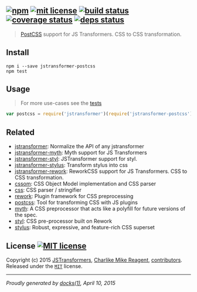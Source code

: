 ## [![npm][npmjs-img]][npmjs-url] [![mit license][license-img]][license-url] [![build status][travis-img]][travis-url] [![coverage status][coveralls-img]][coveralls-url] [![deps status][daviddm-img]][daviddm-url]

> [PostCSS][postcss] support for JS Transformers. CSS to CSS transformation.

## Install
```
npm i --save jstransformer-postcss
npm test
```


## Usage
> For more use-cases see the [tests](./test/index.js)

```js
var postcss = require('jstransformer')(require('jstransformer-postcss'));
```


## Related
- [jstransformer](https://github.com/jstransformers/jstransformer): Normalize the API of any jstransformer
- [jstransformer-myth](https://github.com/jstransformers/jstransformer-myth): Myth support for JS Transformers
- [jstransformer-styl](https://github.com/jstransformers/jstransformer-styl): JSTransformer support for styl.
- [jstransformer-stylus](https://github.com/jstransformers/jstransformer-stylus): Transform stylus into css
- [jstransformer-rework](https://github.com/jstransformers/jstransformer-rework): ReworkCSS support for JS Transformers. CSS to CSS transformation.
- [cssom](https://github.com/NV/CSSOM): CSS Object Model implementation and CSS parser
- [css](https://github.com/reworkcss/css): CSS parser / stringifier
- [rework](https://github.com/reworkcss/rework): Plugin framework for CSS preprocessing
- [postcss](https://github.com/postcss/postcss): Tool for transforming CSS with JS plugins
- [myth](https://github.com/segmentio/myth): A CSS preprocessor that acts like a polyfill for future versions of the spec.
- [styl](https://github.com/tj/styl): CSS pre-processor built on Rework
- [stylus](https://github.com/LearnBoost/stylus): Robust, expressive, and feature-rich CSS superset


## License [![MIT license][license-img]][license-url]
Copyright (c) 2015 [JSTransformers][jstransformers-url], [Charlike Mike Reagent][contrib-more], [contributors][contrib-graf].  
Released under the [`MIT`][license-url] license.


[jstransformers-url]: https://github.com/jstransformers

[npmjs-url]: http://npm.im/jstransformer-postcss
[npmjs-img]: https://img.shields.io/npm/v/jstransformer-postcss.svg?style=flat&label=jstransformer-postcss

[coveralls-url]: https://coveralls.io/r/jstransformers/jstransformer-postcss?branch=master
[coveralls-img]: https://img.shields.io/coveralls/jstransformers/jstransformer-postcss.svg?style=flat

[license-url]: https://github.com/jstransformers/jstransformer-postcss/blob/master/LICENSE.md
[license-img]: https://img.shields.io/badge/license-MIT-blue.svg?style=flat

[travis-url]: https://travis-ci.org/jstransformers/jstransformer-postcss
[travis-img]: https://img.shields.io/travis/jstransformers/jstransformer-postcss.svg?style=flat

[daviddm-url]: https://david-dm.org/jstransformers/jstransformer-postcss
[daviddm-img]: https://img.shields.io/david/jstransformers/jstransformer-postcss.svg?style=flat

[author-gratipay]: https://gratipay.com/tunnckoCore
[author-twitter]: https://twitter.com/tunnckoCore
[author-github]: https://github.com/tunnckoCore
[author-npmjs]: https://npmjs.org/~tunnckocore

[contrib-more]: http://j.mp/1stW47C
[contrib-graf]: https://github.com/jstransformers/jstransformer-postcss/graphs/contributors

[postcss]: https://github.com/postcss/postcss

***

_Proudly generated by [docks(1)](https://github.com/tunnckoCore), April 10, 2015_